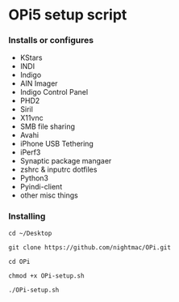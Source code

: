 # OPi5 setup script

### Installs or configures

- KStars
- INDI
- Indigo
- AIN Imager
- Indigo Control Panel
- PHD2
- Siril
- X11vnc
- SMB file sharing
- Avahi
- iPhone USB Tethering
- iPerf3
- Synaptic package mangaer
- zshrc & inputrc dotfiles
- Python3
- Pyindi-client
- other misc things


### Installing

`cd ~/Desktop`

`git clone https://github.com/nightmac/OPi.git`

`cd OPi`

`chmod +x OPi-setup.sh`

`./OPi-setup.sh`
